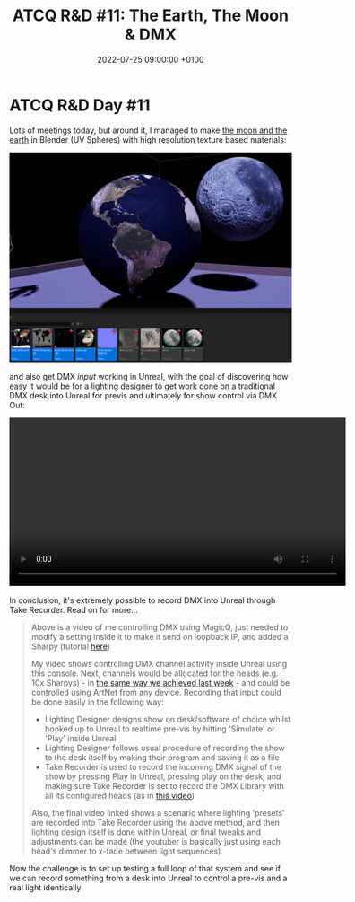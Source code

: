 ﻿---
layout: post 
title:  "ATCQ R&D #11: The Earth, The Moon & DMX"
date:   2022-07-25 09:00:00 +0100 
categories: [unreal, atcq, dmx, blender]
---

# ATCQ R&D Day #11

Lots of meetings today, but around it, I managed to make [the moon and the earth](https://marshmallowlf.slack.com/archives/C03N2042J9J/p1658747606260059) in Blender (UV Spheres) with high resolution texture based materials:

<a href="/docs/assets/images/atcq-r-d/moon-earth-01.png">
<img src="/docs/assets/images/atcq-r-d/moon-earth-01.png" width="600" alt="moon">
</a>

and also get DMX _input_ working in Unreal, with the goal of discovering how easy it would be for a lighting designer to get work done on a traditional DMX desk into Unreal for previs and ultimately for show control via DMX Out:

<video controls width="600">
    <source src="/docs/assets/videos/2022-07-25 13-29-19.webm"
            type="video/webm">
</video>

In conclusion, it's extremely possible to record DMX into Unreal through Take Recorder. Read on for more...

> Above is a video of me controlling DMX using MagicQ, just needed to modify a setting inside it to make it send on loopback IP, and added a Sharpy (tutorial [here](https://www.youtube.com/watch?v=xxliSWwjL6Q))
> 
> My video shows controlling DMX channel activity inside Unreal using this console. Next, channels would be allocated for the heads (e.g. 10x Sharpys) - in [the same way we achieved last week](https://marshmallowlf.slack.com/archives/C03NLDUAE5P/p1658417327398729?thread_ts=1658417197.381939&cid=C03NLDUAE5P) - and could be controlled using ArtNet from any device.
> Recording that input could be done easily in the following way:
> - Lighting Designer designs show on desk/software of choice whilst hooked up to Unreal to realtime pre-vis by hitting 'Simulate' or 'Play' inside Unreal
> - Lighting Designer follows usual procedure of recording the show to the desk itself by making their program and saving it as a file
> - Take Recorder is used to record the incoming DMX signal of the show by pressing Play in Unreal, pressing play on the desk, and making sure Take Recorder is set to record the DMX Library with all its configured heads (as in [this video](https://youtu.be/a3XLJFD-0KU?t=137))
> 
> Also, the final video linked shows a scenario where lighting 'presets' are recorded into Take Recorder using the above method, and then lighting design itself is done within Unreal, or final tweaks and adjustments can be made (the youtuber is basically just using each head's dimmer to x-fade between light sequences).

Now the challenge is to set up testing a full loop of that system and see if we can record something from a desk into Unreal to control a pre-vis and a real light identically